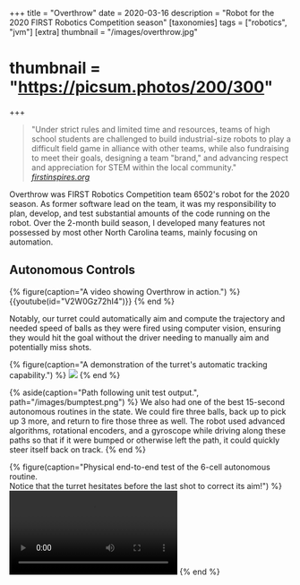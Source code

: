 +++
title = "Overthrow"
date = 2020-03-16
description = "Robot for the 2020 FIRST Robotics Competition season"
[taxonomies]
tags = ["robotics", "jvm"]
[extra]
thumbnail = "/images/overthrow.jpg"
# thumbnail = "https://picsum.photos/200/300"
+++
>"Under strict rules and limited time and resources, teams of high school students are challenged to build industrial-size robots to play a difficult field game in alliance with other teams, while also fundraising to meet their goals, designing a team "brand," and advancing respect and appreciation for STEM within the local community."
><cite>[firstinspires.org](https://www.firstinspires.org/robotics/frc)</cite>

Overthrow was FIRST Robotics Competition team 6502's robot for the 2020 season. As former software lead on the team, it was my responsibility to plan, develop, and test substantial amounts of the code running on the robot. Over the 2-month build season, I developed many features not possessed by most other North Carolina teams, mainly focusing on automation.

## Autonomous Controls
{% figure(caption="A video showing Overthrow in action.") %}
{{youtube(id="V2W0Gz72hI4")}}
{% end %}

Notably, our turret could automatically aim and compute the trajectory and needed speed of balls as they were fired using computer vision, ensuring they would hit the goal without the driver needing to manually aim and potentially miss shots.

{% figure(caption="A demonstration of the turret's automatic tracking capability.") %}
<img src="/images/overthrow_turn.gif" draggable="false"/>
{% end %}

{% aside(caption="Path following unit test output.", path="/images/bumptest.png") %}
We also had one of the best 15-second autonomous routines in the state. We could fire three balls, back up to pick up 3 more, and return to fire those three as well. The robot used advanced algorithms, rotational encoders, and a gyroscope while driving along these paths so that if it were bumped or otherwise left the path, it could quickly steer itself back on track.
{% end %}

{% figure(caption="Physical end-to-end test of the 6-cell autonomous routine.  
Notice that the turret hesitates before the last shot to correct its aim!") %}
<video src="/images/overthrow_firing.webm" controls class="rounded-md shadow-lg"></video>
{% end %}